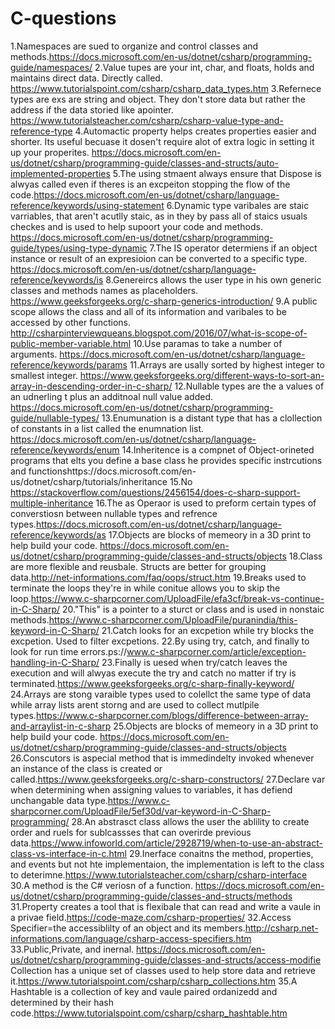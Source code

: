 # C-questions
1.Namespaces are sued to organize and control classes and methods.https://docs.microsoft.com/en-us/dotnet/csharp/programming-guide/namespaces/
2.Value tupes are your int, char, and floats, holds and maintains direct data. Directly called. https://www.tutorialspoint.com/csharp/csharp_data_types.htm
3.Refernece types are exs are string and object. They don't store data but rather the address if the data storied like apointer. https://www.tutorialsteacher.com/csharp/csharp-value-type-and-reference-type
4.Automactic property helps creates properties easier and shorter. Its useful becuase it dosen't require alot of extra logic in setting it up your properites. https://docs.microsoft.com/en-us/dotnet/csharp/programming-guide/classes-and-structs/auto-implemented-properties
5.The using stmaent always ensure that Dispose is alwyas called even if theres is an excpeiton stopping the flow of the code.https://docs.microsoft.com/en-us/dotnet/csharp/language-reference/keywords/using-statement
6.Dynamic type varibales are staic varriables, that aren't acutlly staic, as in they by pass all of staics usuals checkes and is used to help supoort your code and methods. https://docs.microsoft.com/en-us/dotnet/csharp/programming-guide/types/using-type-dynamic
7.The IS operator determiens if an object instance or result of an expresioion can be converted to a specific type. https://docs.microsoft.com/en-us/dotnet/csharp/language-reference/keywords/is
8.Genereircs allows the user type in his own generic classes and methods names as placeholders. https://www.geeksforgeeks.org/c-sharp-generics-introduction/
9.A public scope allows the class and all of its information and varibales to be accessed by other functions. http://csharpinterviewqueans.blogspot.com/2016/07/what-is-scope-of-public-member-variable.html
10.Use paramas to take a number of arguments. https://docs.microsoft.com/en-us/dotnet/csharp/language-reference/keywords/params
11.Arrays are usally sorted by highest integer to smallest integer. https://www.geeksforgeeks.org/different-ways-to-sort-an-array-in-descending-order-in-c-sharp/
12.Nullable types are the a values of an udnerling t plus an additnoal null value added. https://docs.microsoft.com/en-us/dotnet/csharp/programming-guide/nullable-types/
13.Enumunation is a distant type that has a clollection of constants in a list called the enumnation list. https://docs.microsoft.com/en-us/dotnet/csharp/language-reference/keywords/enum
14.Inheritence is a compnet of Object-orineted programs that elts you define a base class he provides specific instrcutions and functionshttps://docs.microsoft.com/en-us/dotnet/csharp/tutorials/inheritance
15.No https://stackoverflow.com/questions/2456154/does-c-sharp-support-multiple-inheritance
16.The as Operaor is used to preform certain types of converstiosn between nullable types and refrence types.https://docs.microsoft.com/en-us/dotnet/csharp/language-reference/keywords/as
17.Objects are blocks of memeory in a 3D print to help build your code. https://docs.microsoft.com/en-us/dotnet/csharp/programming-guide/classes-and-structs/objects
18.Class are more flexible and reusbale. Structs are better for grouping data.http://net-informations.com/faq/oops/struct.htm
19.Breaks used to terminate the loops they're in while conitue allows you to skip the loop.https://www.c-sharpcorner.com/UploadFile/efa3cf/break-vs-continue-in-C-Sharp/
20."This" is a pointer to a sturct or class and is used in nonstaic methods.https://www.c-sharpcorner.com/UploadFile/puranindia/this-keyword-in-C-Sharp/
21.Catch looks for an excpetion while try blocks the excpetion. Used to filter excpetions.
22.By using try, catch, and finally to look for run time errors.ps://www.c-sharpcorner.com/article/exception-handling-in-C-Sharp/
23.Finally is uesed when try/catch leaves the execution and will alwyas execute the try and catch no matter if try is terminated.https://www.geeksforgeeks.org/c-sharp-finally-keyword/
24.Arrays are stong varaible types used to colellct the same type of data while array lists arent storng and are used to collect mutlpile types.https://www.c-sharpcorner.com/blogs/difference-between-array-and-arraylist-in-c-sharp
25.Objects are blocks of memeory in a 3D print to help build your code. https://docs.microsoft.com/en-us/dotnet/csharp/programming-guide/classes-and-structs/objects
26.Conscutors is aspecial method that is immedindelty invoked whenever an instance of the class is created or called.https://www.geeksforgeeks.org/c-sharp-constructors/
27.Declare var when determining when assigning values to variables, it has defiend unchangable data type.https://www.c-sharpcorner.com/UploadFile/5ef30d/var-keyword-in-C-Sharp-programming/
28.An abstrasct class allows the user the ablility to create order and ruels for sublcassses that can overirde previous data.https://www.infoworld.com/article/2928719/when-to-use-an-abstract-class-vs-interface-in-c.html
29.Inerface conaitns the method, properties, and events but not hte implementaion, the implementation is left to the class to deterimne.https://www.tutorialsteacher.com/csharp/csharp-interface
30.A method is the C# veriosn of a function. https://docs.microsoft.com/en-us/dotnet/csharp/programming-guide/classes-and-structs/methods
31.Property creates a tool that is flexibale that can read and write a vaule in a privae field.https://code-maze.com/csharp-properties/
32.Access Specifier=the accessiblilty of an object and its members.http://csharp.net-informations.com/language/csharp-access-specifiers.htm
33.Public,Private, and inernal. https://docs.microsoft.com/en-us/dotnet/csharp/programming-guide/classes-and-structs/access-modifie
Collection has a unique set of classes used to help store data and retrieve it.https://www.tutorialspoint.com/csharp/csharp_collections.htm
35.A Hashtable is a collection of key and vaule paired ordanizedd and determined by their hash code.https://www.tutorialspoint.com/csharp/csharp_hashtable.htm

